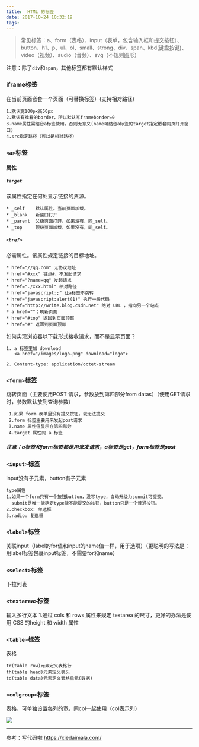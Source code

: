 ```yaml
---
title:  HTML 的标签
date: 2017-10-24 10:32:19
tags:
---
```



>常见标签：a、form（表格）、input（表单，包含输入框和提交按钮）、button、h1、p、ul、ol、small、strong、div、span、kbd(键盘按键)、video（视频）、audio（音频）、svg（不规则图形）
>
注意：除了`div`和`span`，其他标签都有默认样式

### iframe标签
在当前页面嵌套一个页面（可替换标签）(支持相对路径)

	1.默认宽100px高50px
	2.默认有难看的border，所以默认写frameborder=0
	3.name属性需结合a标签使用，否则无意义(name可结合a标签的target指定嵌套网页打开窗口)       
	4.src指定路径（可以是相对路径）


### `<a>`标签
#### 属性
##### `target`
   
该属性指定在何处显示链接的资源。

	* _self    默认属性。当前页面加载。
	* _blank   新窗口打开
	* _parent  父级页面打开。如果没有，同_self。
	* _top     顶级页面加载。如果没有，同_self。 
	
##### `<href>`

必需属性。该属性规定链接的目标地址。

	* href="//qq.com" 无协议地址
	* href="#xxx" 锚点#，不发起请求
	* href="?name=qq" 发起请求
	* href="./xxx.html" 相对路径 
	* href="javascript:;" 让a标签不跳转
	* href="javascript:alert(1)" 执行一段代码
	* href="http://write.blog.csdn.net" 绝对 URL ，指向另一个站点
	* a href=""；刷新页面
	* href="#top" 返回到页面顶部
	* href="#" 返回到页面顶部

如何实现浏览器以下载形式接收请求，而不是显示页面？

	1. a 标签里加 download
	   <a href="/images/logo.png" download="logo">
	
	2. Content-type: application/octet-stream

### `<form>`标签
跳转页面（主要使用POST 请求，参数放到第四部分from datas）（使用GET请求时，参数默认放到查询参数）

	 1.如果 form 表单里没有提交按钮，就无法提交
	 2.form 标签主要用来发起post请求
	 3.name 属性值显示在第四部分
	 4.target 属性同 a 标签

##### 注意：a标签和form标签都是用来发请求，a标签是get，form标签是post

### `<input>`标签
input没有子元素，button有子元素

    type属性 
	1.如果一个form只有一个按钮button，没写type，自动升级为sunmit可提交。
	  submit是唯一能确定type能不能提交的按钮，button只是一个普通按钮。
	2.checkbox: 单选框
	3.radio: 复选框
	
### `<label>`标签
关联input（label的for值和input的name值一样，用于选项）（更聪明的写法是：用label标签包裹input标签，不需要for和name）
### `<select>`标签
下拉列表
### `<textarea>`标签
输入多行文本
1.通过 cols 和 rows 属性来规定 textarea 的尺寸，更好的办法是使用 CSS 的height 和 width 属性

### `<table>`标签
表格

	tr(table row)元素定义表格行
	th(table head)元素定义表头
	td(table data)元素定义表格单元(数据)
	
### `<colgroup>`标签
表格，可单独设置每列的宽，同col一起使用（col表示列）

<img src="https://i.loli.net/2017/12/10/5a2d416f2959f.png">

----
参考：写代码啦 <https://xiedaimala.com/>





